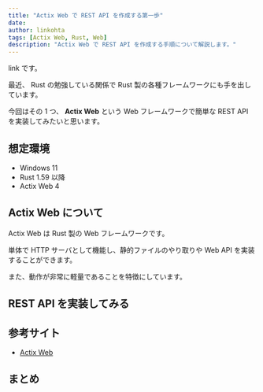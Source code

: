 ```yaml
---
title: "Actix Web で REST API を作成する第一歩"
date: 
author: linkohta
tags: [Actix Web, Rust, Web]
description: "Actix Web で REST API を作成する手順について解説します。"
---
```


link です。

最近、 Rust の勉強している関係で Rust 製の各種フレームワークにも手を出しています。

今回はその 1 つ、 **Actix Web** という Web フレームワークで簡単な REST API を実装してみたいと思います。

## 想定環境

- Windows 11
- Rust 1.59 以降
- Actix Web 4

## Actix Web について

Actix Web は Rust 製の Web フレームワークです。

単体で HTTP サーバとして機能し、静的ファイルのやり取りや Web API を実装することができます。

また、動作が非常に軽量であることを特徴にしています。

## REST API を実装してみる

## 参考サイト

- [Actix Web](https://actix.rs/)

## まとめ